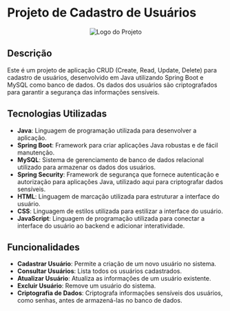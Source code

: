 #  Projeto de Cadastro de Usuários

<p align="center">
<img src="https://webmaissistemas.com.br/cadastro-de-clientes/images/automacoes-cadastro-de-clientes.svg" alt="Logo do Projeto"/>
</p>

## Descrição
Este é um projeto de aplicação CRUD (Create, Read, Update, Delete) para cadastro de usuários, desenvolvido em Java utilizando Spring Boot e MySQL como banco de dados. Os dados dos usuários são criptografados para garantir a segurança das informações sensíveis.

## Tecnologias Utilizadas
- **Java**: Linguagem de programação utilizada para desenvolver a aplicação.
- **Spring Boot**: Framework para criar aplicações Java robustas e de fácil manutenção.
- **MySQL**: Sistema de gerenciamento de banco de dados relacional utilizado para armazenar os dados dos usuários.
- **Spring Security**: Framework de segurança que fornece autenticação e autorização para aplicações Java, utilizado aqui para criptografar dados sensíveis.
- **HTML**: Linguagem de marcação utilizada para estruturar a interface do usuário.
- **CSS**: Linguagem de estilos utilizada para estilizar a interface do usuário.
- **JavaScript**: Linguagem de programação utilizada para conectar a interface do usuário ao backend e adicionar interatividade.

## Funcionalidades
- **Cadastrar Usuário**: Permite a criação de um novo usuário no sistema.
- **Consultar Usuários**: Lista todos os usuários cadastrados.
- **Atualizar Usuário**: Atualiza as informações de um usuário existente.
- **Excluir Usuário**: Remove um usuário do sistema.
- **Criptografia de Dados**: Criptografa informações sensíveis dos usuários, como senhas, antes de armazená-las no banco de dados.
